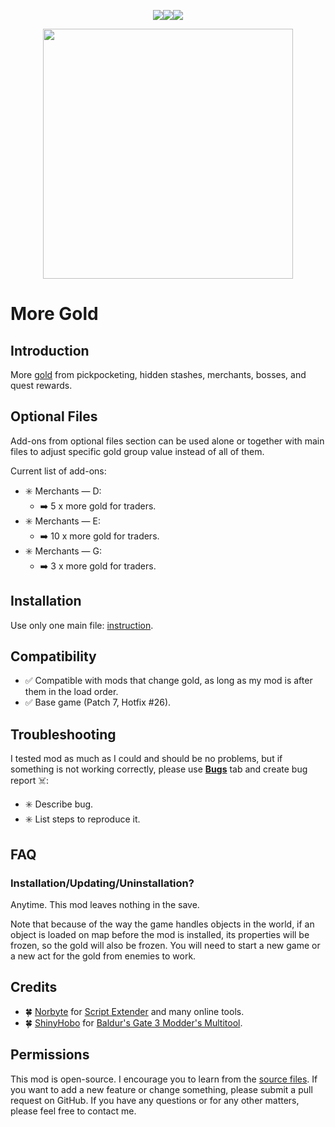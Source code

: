 <p align="center"><a href="https://ko-fi.com/maskedrpgfan"><img src="https://i.postimg.cc/Nj2mWwpw/Ko-fi-small.png"/></a><a href="https://buymeacoffee.com/maskedrpgfan"><img src="https://i.postimg.cc/MKTymBBH/Buy-Me-ACoffee-small.png"/></a><a href="https://www.patreon.com/maskedrpgfan"><img src="https://i.postimg.cc/28Knc5dw/Patreon-small.png"/></a></p>

<p align="center"><img src="https://i.postimg.cc/bNrbyLkk/Gold-Pile.png" width="400" height="400"/></p>

# More Gold

## Introduction

More [gold](https://bg3.wiki/wiki/Gold) from pickpocketing, hidden stashes, merchants, bosses, and quest rewards.

## Optional Files

Add-ons from optional files section can be used alone or together with main files to adjust specific gold group value instead of all of them.

Current list of add-ons:

* ✳️ Merchants — D:
  * ➡️ 5 x more gold for traders.
* ✳️ Merchants — E:
  * ➡️ 10 x more gold for traders.
* ✳️ Merchants — G:
  * ➡️ 3 x more gold for traders.

## Installation

Use only one main file: [instruction](https://bg3.wiki/wiki/Guide:Installing_Mods).

## Compatibility

* ✅ Compatible with mods that change gold, as long as my mod is after them in the load order.
* ✅ Base game (Patch 7, Hotfix #26).

## Troubleshooting

I tested mod as much as I could and should be no problems, but if something is not working correctly, please use **[Bugs](https://www.nexusmods.com/baldursgate3/mods/1400?tab=bugs)** tab and create bug report ☠️:

* ✳️ Describe bug.
* ✳️ List steps to reproduce it.

## FAQ

### Installation/Updating/Uninstallation?

Anytime. This mod leaves nothing in the save.

Note that because of the way the game handles objects in the world, if an object is loaded on map before the mod is installed, its properties will be frozen, so the gold will also be frozen. You will need to start a new game or a new act for the gold from enemies to work.

## Credits

* 🍀 [Norbyte](https://github.com/Norbyte) for [Script Extender](https://github.com/Norbyte/bg3se) and many online tools.
* 🍀 [ShinyHobo](https://github.com/ShinyHobo) for [Baldur's Gate 3 Modder's Multitool](https://github.com/ShinyHobo/BG3-Modders-Multitool).

## Permissions

This mod is open-source. I encourage you to learn from the [source files](https://github.com/MaskedRPGFan/More-Gold-pickpocketing-hidden-stashes-merchants-bosses-and-quest-rewards). If you want to add a new feature or change something, please submit a pull request on GitHub. If you have any questions or for any other matters, please feel free to contact me.
